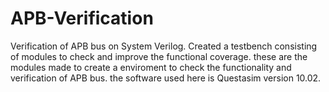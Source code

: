 # APB-Verification
Verification of APB bus on System Verilog. Created a testbench consisting of modules to check and improve the functional coverage.
these are the modules made to create a enviroment to check the functionality and verification of APB bus. the software used here is Questasim version 10.02.

